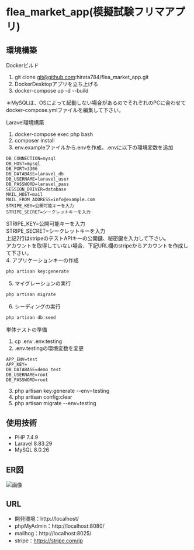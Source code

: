 # flea_market_app(模擬試験フリマアプリ)

## 環境構築
Dockerビルド
1. git clone git@github.com:hirata784/flea_market_app.git
2. DockerDesktopアプリを立ち上げる
3. docker-compose up -d --build

＊MySQLは、OSによって起動しない場合があるのでそれぞれのPCに合わせてdocker-compose.ymlファイルを編集して下さい。

Laravel環境構築
1. docker-compose exec php bash
2. composer install
3. env.exampleファイルから.envを作成。.envに以下の環境変数を追加
``` text
DB_CONNECTION=mysql
DB_HOST=mysql
DB_PORT=3306
DB_DATABASE=laravel_db
DB_USERNAME=laravel_user
DB_PASSWORD=laravel_pass
SESSION_DRIVER=database
MAIL_HOST=mail
MAIL_FROM_ADDRESS=info@example.com
STRIPE_KEY=公開可能キーを入力
STRIPE_SECRET=シークレットキーを入力
```
STRIPE_KEY=公開可能キーを入力  
STRIPE_SECRET=シークレットキーを入力  
上記2行はstripeのテストAPIキーの公開鍵、秘密鍵を入力して下さい。  
アカウントを取得していない場合、下記URL欄のstripeからアカウントを作成して下さい。  
4. アプリケーションキーの作成
``` bash
php artisan key:generate
```
5. マイグレーションの実行
``` bash
php artisan migrate
```
6. シーディングの実行
``` bash
php artisan db:seed
```

単体テストの準備
1. cp .env .env.testing
2. .env.testingの環境変数を変更
``` text
APP_ENV=test
APP_KEY=
DB_DATABASE=demo_test
DB_USERNAME=root
DB_PASSWORD=root
```
3. php artisan key:generate --env=testing
4. php artisan config:clear
5. php artisan migrate --env=testing

## 使用技術
- PHP 7.4.9
- Laravel 8.83.29
- MySQL 8.0.26

## ER図
![画像](https://coachtech-lms-bucket.s3.ap-northeast-1.amazonaws.com/question/20250322103623_flea_market_app.png)
## URL
- 開発環境：http://localhost/
- phpMyAdmin：http://localhost:8080/
- mailhog：http://localhost:8025/
- stripe：https://stripe.com/jp